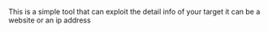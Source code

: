 This is a simple tool that can exploit the detail info of your target
it can be a website or an ip address

